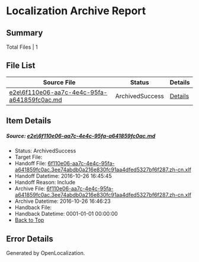 # <a name='report-top'></a> Localization Archive Report

## Summary
 Total Files | 1

## File List
 Source File | Status | Details 
 ----------- | ------ | ------- 
 [e2e\6f110e06-aa7c-4e4c-95fa-a641859fc0ac.md](https://github.com/OpenLocalizationTestOrg/ol-test0/blob/33fcca60dd3845c03a25f254934cf7da00291da9/e2e/6f110e06-aa7c-4e4c-95fa-a641859fc0ac.md) | ArchivedSuccess | [Details](#8b4e4f5e2d5d412fd6b8030af8a2456821be75881)

## Item Details
##### <a name='8b4e4f5e2d5d412fd6b8030af8a2456821be75881'></a> Source: [e2e\6f110e06-aa7c-4e4c-95fa-a641859fc0ac.md](https://github.com/OpenLocalizationTestOrg/ol-test0/blob/33fcca60dd3845c03a25f254934cf7da00291da9/e2e/6f110e06-aa7c-4e4c-95fa-a641859fc0ac.md)
* Status: ArchivedSuccess
* Target File: 
* Handoff File: [6f110e06-aa7c-4e4c-95fa-a641859fc0ac.3ee74abdb0a216e830fc91aa4dfed5327bf6f287.zh-cn.xlf](https://github.com/OpenLocalizationTestOrg/ol-test0-handoff/blob/43904ffe3e19811eba82cb1674d8091a27d8944a/ol-handoff/OpenLocalizationTestOrg/ol-test0-zhcn/shujia/ht/6f110e06-aa7c-4e4c-95fa-a641859fc0ac.3ee74abdb0a216e830fc91aa4dfed5327bf6f287.zh-cn.xlf)
* Handoff Datetime: 2016-10-26 16:45:45
* Handoff Reason: Include
* Archive File: [6f110e06-aa7c-4e4c-95fa-a641859fc0ac.3ee74abdb0a216e830fc91aa4dfed5327bf6f287.zh-cn.xlf](https://github.com/OpenLocalizationTestOrg/ol-test0-handoff/blob/0396026fecf16ecd3c12fb5a81b5181e998fb309/ol-archive/OpenLocalizationTestOrg/ol-test0-zhcn/shujia/ht/6f110e06-aa7c-4e4c-95fa-a641859fc0ac.3ee74abdb0a216e830fc91aa4dfed5327bf6f287.zh-cn.xlf)
* Archive Datetime: 2016-10-26 16:46:23
* Handback File: 
* Handback Datetime: 0001-01-01 00:00:00
* [Back to Top](#report-top)


## Error Details

Generated by OpenLocalization.
